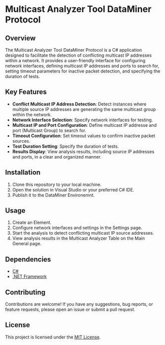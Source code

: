 # Multicast Analyzer Tool DataMiner Protocol

## Overview
The Multicast Analyzer Tool DataMiner Protocol is a C# application designed to facilitate the detection of conflicting multicast IP addresses within a network. It provides a user-friendly interface for configuring network interfaces, defining multicast IP addresses and ports to search for, setting timeout parameters for inactive packet detection, and specifying the duration of tests.

## Key Features
- **Conflict Multicast IP Address Detection**: Detect instances where multiple source IP addresses are generating the same multicast group within the network.
- **Network Interface Selection**: Specify network interfaces for testing.
- **Multicast IP and Port Configuration**: Define multicast IP addresse and port (Multicast Group) to search for.
- **Timeout Configuration**: Set timeout values to confirm inactive packet sources.
- **Test Duration Setting**: Specify the duration of tests.
- **Results Display**: View analysis results, including source IP addresses and ports, in a clear and organized manner.

## Installation
1. Clone this repository to your local machine.
2. Open the solution in Visual Studio or your preferred C# IDE.
3. Publish it to the DataMiner Environemnt.

## Usage
1. Create an Element.
2. Configure network interfaces and settings in the Settings page.
3. Start the analysis to detect conflicting multicast IP source addresses.
4. View analysis results in the Multicast Analyzer Table on the Main General page.

## Dependencies
- [C#](https://docs.microsoft.com/en-us/dotnet/csharp/)
- [.NET Framework](https://dotnet.microsoft.com/download)

## Contributing
Contributions are welcome! If you have any suggestions, bug reports, or feature requests, please open an issue or submit a pull request.

## License
This project is licensed under the [MIT License](LICENSE).